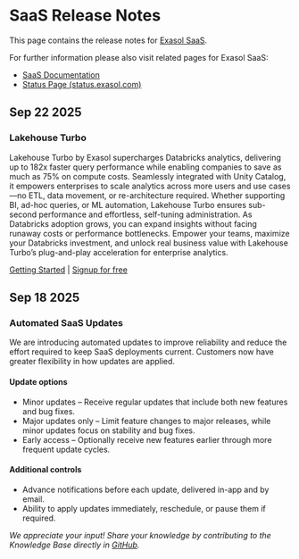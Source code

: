 # SaaS Release Notes

This page contains the release notes for [Exasol SaaS](https://cloud.exasol.com).

For further information please also visit related pages for Exasol SaaS:

* [SaaS Documentation](https://docs.exasol.com/saas)
* [Status Page (status.exasol.com)](https://status.exasol.com)

## Sep 22 2025

### Lakehouse Turbo

Lakehouse Turbo by Exasol supercharges Databricks analytics, delivering up to 182x faster query performance while enabling companies to save as much as 75% on compute costs. Seamlessly integrated with Unity Catalog, it empowers enterprises to scale analytics across more users and use cases—no ETL, data movement, or re-architecture required. Whether supporting BI, ad-hoc queries, or ML automation, Lakehouse Turbo ensures sub-second performance and effortless, self-tuning administration. As Databricks adoption grows, you can expand insights without facing runaway costs or performance bottlenecks. Empower your teams, maximize your Databricks investment, and unlock real business value with Lakehouse Turbo’s plug-and-play acceleration for enterprise analytics.

[Getting Started](https://marconae.github.io/lakehouse-turbo-documentation/#/getting-started) | [Signup for free](https://www.lakehouseturbo.com/)

## Sep 18 2025

### Automated SaaS Updates

We are introducing automated updates to improve reliability and reduce the effort required to keep SaaS deployments current. Customers now have greater flexibility in how updates are applied.

#### Update options

* Minor updates – Receive regular updates that include both new features and bug fixes.
* Major updates only – Limit feature changes to major releases, while minor updates focus on stability and bug fixes.
* Early access – Optionally receive new features earlier through more frequent update cycles.

#### Additional controls

* Advance notifications before each update, delivered in-app and by email.
* Ability to apply updates immediately, reschedule, or pause them if required.

*We appreciate your input! Share your knowledge by contributing to the Knowledge Base directly in [GitHub](https://github.com/exasol/public-knowledgebase).*
